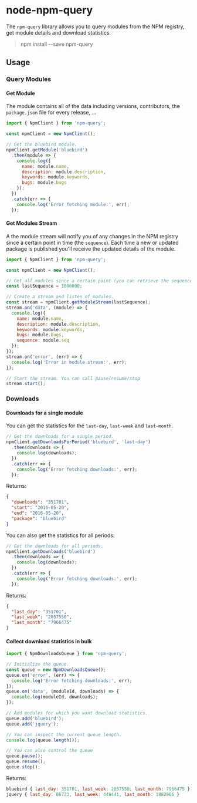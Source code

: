# node-npm-query

The `npm-query` library allows you to query modules from the NPM registry, get module details and download statistics.

> npm install --save npm-query

## Usage

### Query Modules

#### Get Module

The module contains all of the data including versions, contributors, the `package.json` file for every release, ...

```js
import { NpmClient } from 'npm-query';

const npmClient = new NpmClient();

// Get the bluebird module.
npmClient.getModule('bluebird')
  .then(module => {
    console.log({
      name: module.name,
      description: module.description,
      keywords: module.keywords,
      bugs: module.bugs
    });
  })
  .catch(err => {
    console.log('Error fetching module:', err);
  });
```

#### Get Modules Stream

A the module stream will notify you of any changes in the NPM registry since a certain point in time (the `sequence`). Each time a new or updated package is published you'll receive the updated details of the module.

```js
import { NpmClient } from 'npm-query';

const npmClient = new NpmClient();

// Get all modules since a certain point (you can retrieve the sequence from the modules).
const lastSequence = 1000000;

// Create a stream and listen of modules.
const stream = npmClient.getModuleStream(lastSequence);
stream.on('data', (module) => {
  console.log({
    name: module.name,
    description: module.description,
    keywords: module.keywords,
    bugs: module.bugs,
    sequence: module.seq
  });
});
stream.on('error', (err) => {
  console.log('Error in module stream:', err);
});

// Start the stream. You can call pause/resume/stop
stream.start();
```

### Downloads

#### Downloads for a single module

You can get the statistics for the `last-day`, `last-week` and `last-month`.

```js
// Get the downloads for a single period.
npmClient.getDownloadsForPeriod('bluebird', 'last-day')
  .then(downloads => {
    console.log(downloads);
  })
  .catch(err => {
    console.log('Error fetching downloads:', err);
  });
```

Returns:

```json
{
  "downloads": "351701",
  "start": "2016-05-20",
  "end": "2016-05-20",
  "package": "bluebird"
}
```

You can also get the statistics for all periods:

```js
// Get the downloads for all periods.
npmClient.getDownloads('bluebird')
  .then(downloads => {
    console.log(downloads);
  })
  .catch(err => {
    console.log('Error fetching downloads:', err);
  });
```

Returns:

```json
{
  "last_day": "351701",
  "last_week": "2057550",
  "last_month": "7966475"
}
```

#### Collect download statistics in bulk

```js
import { NpmDownloadsQueue } from 'npm-query';

// Initialize the queue.
const queue = new NpmDownloadsQueue();
queue.on('error', (err) => {
  console.log('Error fetching downloads:', err);
});
queue.on('data', (moduleId, downloads) => {
  console.log(moduleId, downloads);
});

// Add modules for which you want download statistics.
queue.add('bluebird');
queue.add('jquery');

// You can inspect the current queue length.
console.log(queue.length());

// You can also control the queue
queue.pause();
queue.resume();
queue.stop();
```

Returns:

```js
bluebird { last_day: 351701, last_week: 2057550, last_month: 7966475 }
jquery { last_day: 86723, last_week: 448441, last_month: 1882966 }
```
